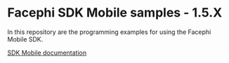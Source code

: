 # Facephi SDK Mobile samples - 1.5.X

In this repository are the programming examples for using the Facephi Mobile SDK.

[SDK Mobile documentation](https://facephi.github.io/sdk-mobile-documentation/)
